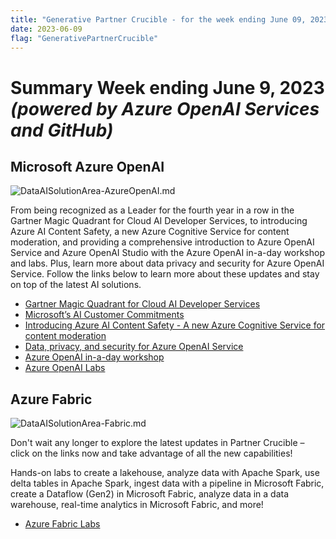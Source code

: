 ```yaml
---
title: "Generative Partner Crucible - for the week ending June 09, 2023"
date: 2023-06-09
flag: "GenerativePartnerCrucible"
---
```


# Summary Week ending June 9, 2023 *(powered by Azure OpenAI Services and GitHub)*

## Microsoft Azure OpenAI 

![ DataAISolutionArea-AzureOpenAI.md ]( /PartnerCrucible/assets/images/DataAISolutionArea-AzureOpenAI.md-image.png )

From being recognized as a Leader for the fourth year in a row in the Gartner Magic Quadrant for Cloud AI Developer Services, to introducing Azure AI Content Safety, a new Azure Cognitive Service for content moderation, and providing a comprehensive introduction to Azure OpenAI Service and Azure OpenAI Studio with the Azure OpenAI in-a-day workshop and labs. Plus, learn more about data privacy and security for Azure OpenAI Service. Follow the links below to learn more about these updates and stay on top of the latest AI solutions.

- [Gartner Magic Quadrant for Cloud AI Developer Services](https://azure.microsoft.com/en-us/blog/microsoft-is-a-leader-in-the-2023-gartner-magic-quadrant-for-cloud-ai-developer-services/)
- [Microsoft’s AI Customer Commitments](https://blogs.microsoft.com/blog/2023/06/08/announcing-microsofts-ai-customer-commitments/)
-  [Introducing Azure AI Content Safety - A new Azure Cognitive Service for content moderation](https://aka.ms/contentsafetydemo)
-  [Data, privacy, and security for Azure OpenAI Service](https://learn.microsoft.com/en-us/legal/cognitive-services/openai/data-privacy)
-  [Azure OpenAI in-a-day workshop](https://github.com/microsoft/azure-openai-in-a-day-workshop)
-  [Azure OpenAI Labs](https://github.com/MicrosoftLearning/mslearn-openai/tree/main/Labfiles)
  

## Azure Fabric 
![ DataAISolutionArea-Fabric.md ]( /PartnerCrucible/assets/images/DataAISolutionArea-Fabric.md-image.png )

Don't wait any longer to explore the latest updates in Partner Crucible – click on the links now and take advantage of all the new capabilities!

Hands-on labs to create a lakehouse, analyze data with Apache Spark, use delta tables in Apache Spark, ingest data with a pipeline in Microsoft Fabric, create a Dataflow (Gen2) in Microsoft Fabric, analyze data in a data warehouse, real-time analytics in Microsoft Fabric, and more!

- [Azure Fabric Labs](https://github.com/MicrosoftLearning/mslearn-fabric/tree/main/Instructions/Labs)




